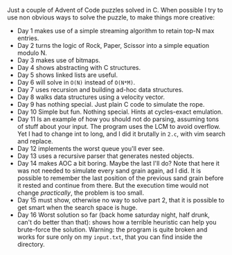 Just a couple of Advent of Code puzzles solved in C. When possible I try to use non obvious ways to solve the puzzle, to make things more creative:

* Day 1 makes use of a simple streaming algorithm to retain top-N max entries.
* Day 2 turns the logic of Rock, Paper, Scissor into a simple equation modulo N.
* Day 3 makes use of bitmaps.
* Day 4 shows abstracting with C structures.
* Day 5 shows linked lists are useful.
* Day 6 will solve in `O(N)` instead of `O(N*M)`.
* Day 7 uses recursion and building ad-hoc data structures.
* Day 8 walks data structures using a velocity vector.
* Day 9 has nothing special. Just plain C code to simulate the rope.
* Day 10 Simple but fun. Nothing special. Hints at cycles-exact emulation.
* Day 11 Is an example of how you should not do parsing, assuming tons of stuff about your input. The program uses the LCM to avoid overflow. Yet I had to change int to long, and I did it brutally in `2.c`, with vim search and replace.
* Day 12 implements the worst queue you'll ever see.
* Day 13 uses a recursive parser that generates nested objects.
* Day 14 makes AOC a bit boring. Maybe the last I'll do? Note that here it was not needed to simulate every sand grain again, ad I did. It is possible to remember the last position of the previous sand grain before it rested and continue from there. But the execution time would not change *practically*, the problem is too small.
* Day 15 must show, otherwise no way to solve part 2, that it is possible to get smart when the search space is huge.
* Day 16 Worst solution so far (back home saturday night, half drunk, can't do better than that): shows how a terrible heuristic can help you brute-force the solution. Warning: the program is quite broken and works for sure only on my `input.txt`, that you can find inside the directory.
